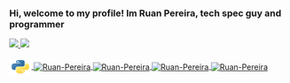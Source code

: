 ### Hi, welcome to my profile! Im Ruan Pereira, tech spec guy and programmer

<div align="left">
  <a href="https://github.com/ruanpereira">
  <img height="180em" src="https://github-readme-stats.vercel.app/api?username=ruanpereira&show_icons=true&theme=dark&include_all_commits=true&count_private=true"/>
  <img height="180em" src="https://github-readme-stats.vercel.app/api/top-langs/?username=ruanpereira&layout=compact&langs_count=7&theme=dark"/>
</div>

  <div style="display: inline_block"><br>
  <img align="center" alt="Ruan-Pereira" height="30" width="40" src="https://raw.githubusercontent.com/devicons/devicon/master/icons/python/python-original.svg">
  <img align="center" alt="Ruan-Pereira" height="30" width="40" src="https://cdn.jsdelivr.net/gh/devicons/devicon/icons/bash/bash-original.svg">
  <img align="center" alt="Ruan-Pereira" height="30" width="40" src="https://cdn.jsdelivr.net/gh/devicons/devicon/icons/linux/linux-original.svg">
  <img align="center" alt="Ruan-Pereira" height="30" width="40" src="https://cdn.jsdelivr.net/gh/devicons/devicon/icons/debian/debian-plain.svg">
  <img align="center" alt="Ruan-Pereira" height="30" width="40" src="https://cdn.jsdelivr.net/gh/devicons/devicon/icons/redhat/redhat-original-wordmark.svg">
   
</div>
